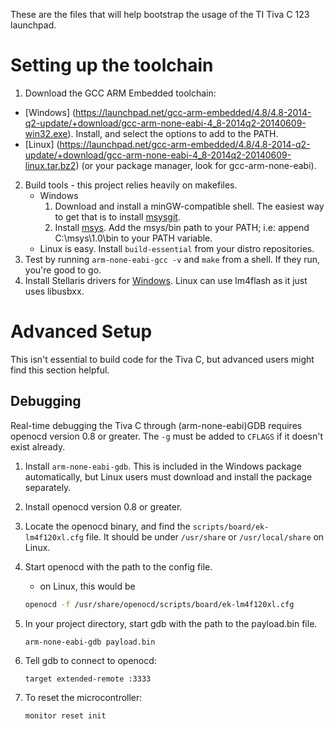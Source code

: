 These are the files that will help bootstrap the usage of the TI Tiva C 123 launchpad.

# Setting up the toolchain

1. Download the GCC ARM Embedded toolchain:
 * [Windows] (https://launchpad.net/gcc-arm-embedded/4.8/4.8-2014-q2-update/+download/gcc-arm-none-eabi-4_8-2014q2-20140609-win32.exe). Install, and select the options to add to the PATH.
 * [Linux] (https://launchpad.net/gcc-arm-embedded/4.8/4.8-2014-q2-update/+download/gcc-arm-none-eabi-4_8-2014q2-20140609-linux.tar.bz2) (or your package manager, look for gcc-arm-none-eabi).
2. Build tools - this project relies heavily on makefiles.
	* Windows
		1. Download and install a minGW-compatible shell. The easiest way to get that is to install [msysgit](http://msysgit.github.io/).
		2. Install [msys](http://downloads.sourceforge.net/project/mingw/MSYS/Base/msys-core/msys-1.0.11/MSYS-1.0.11.exe). Add the msys/bin path to your PATH; i.e: append C:\msys\1.0\bin to your PATH variable.
	* Linux is easy. Install `build-essential` from your distro repositories.
3. Test by running `arm-none-eabi-gcc -v` and `make` from a shell. If they run, you're good to go.
4. Install Stellaris drivers for [Windows]( http://www.ti.com/lit/sw/slac632/slac632.zip). Linux can use lm4flash as it just uses libusbxx.

# Advanced Setup
This isn't essential to build code for the Tiva C, but advanced users might find this section helpful.


## Debugging
Real-time debugging the Tiva C through (arm-none-eabi)GDB requires openocd version 0.8 or greater. The `-g` must be added to `CFLAGS` if it doesn't exist already.


1. Install `arm-none-eabi-gdb`. This is included in the Windows package automatically, but Linux users must download and install the package separately.
2. Install openocd version 0.8 or greater. 
3. Locate the openocd binary, and find the `scripts/board/ek-lm4f120xl.cfg` file. It should be under `/usr/share` or `/usr/local/share` on Linux.
4. Start openocd with the path to the config file. 
	* on Linux, this would be 
	```bash
	openocd -f /usr/share/openocd/scripts/board/ek-lm4f120xl.cfg
	```
5. In your project directory, start gdb with the path to the payload.bin file. 

	```
	arm-none-eabi-gdb payload.bin
	```
6. Tell gdb to connect to openocd:

	```
	target extended-remote :3333
	```
7. To reset the microcontroller:

	```
	monitor reset init
	```

